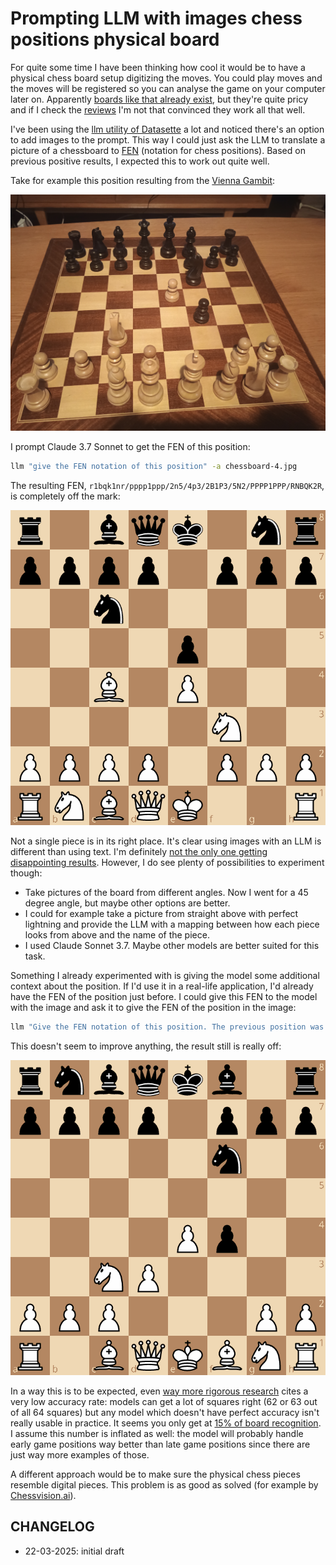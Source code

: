 # Prompting LLM with images chess positions physical board

For quite some time I have been thinking how cool it would be to have a physical chess board setup digitizing the moves. You could play moves and the moves will be registered so you can analyse the game on your computer later on. Apparently [boards like that already exist](https://digitalgametechnology.com/products/home-use-e-boards), but they're quite pricy and if I check the [reviews](https://www.reddit.com/r/chess/comments/s583d7/dgt_pegasus_board_review/) I'm not that convinced they work all that well.

I've been using the [llm utility of Datasette](https://llm.datasette.io/en/stable/) a lot and noticed there's an option to add images to the prompt. This way I could just ask the LLM to translate a picture of a chessboard to [FEN](https://en.wikipedia.org/wiki/Forsyth%E2%80%93Edwards_Notation) (notation for chess positions). Based on previous positive results, I expected this to work out quite well.

Take for example this position resulting from the [Vienna Gambit](https://lichess.org/opening/Vienna_Game_Vienna_Gambit/e4_e5_Nc3_Nf6_f4_exf4_e5):

![](./chessboard-4.jpg)

I prompt Claude 3.7 Sonnet to get the FEN of this position:

```bash
llm "give the FEN notation of this position" -a chessboard-4.jpg
```

The resulting FEN, `r1bqk1nr/pppp1ppp/2n5/4p3/2B1P3/5N2/PPPP1PPP/RNBQK2R`, is completely off the mark:

![](./chessboard-4-lichess.png)

Not a single piece is in its right place. It's clear using images with an LLM is different than using text. I'm definitely [not the only one getting disappointing results](https://medium.com/@gyardley/chess-claude-3-5-sonnet-d05cc57e00c1). However, I do see plenty of possibilities to experiment though:

- Take pictures of the board from different angles. Now I went for a 45 degree angle, but maybe other options are better.
- I could for example take a picture from straight above with perfect lightning and provide the LLM with a mapping between how each piece looks from above and the name of the piece.
- I used Claude Sonnet 3.7. Maybe other models are better suited for this task.

Something I already experimented with is giving the model some additional context about the position. If I'd use it in a real-life application, I'd already have the FEN of the position just before. I could give this FEN to the model with the image and ask it to give the FEN of the position in the image:

```bash
llm "Give the FEN notation of this position. The previous position was rnbqkb1r/pppp1ppp/5n2/8/4Pp2/2N5/PPPP2PP/R1BQKBNR w KQkq - 0 4 and now it's White's turn to play." -a chessboard-4.jpg
```

This doesn't seem to improve anything, the result still is really off:

![](./chessboard-4-with-prompt-previous-position-lichess.png)

In a way this is to be expected, even [way more rigorous research](https://github.com/notnil/fenify-3D?tab=readme-ov-file#prediction-visualization) cites a very low accuracy rate: models can get a lot of squares right (62 or 63 out of all 64 squares) but any model which doesn't have perfect accuracy isn't really usable in practice. It seems you only get at [15% of board recognition](https://repository.tudelft.nl/record/uuid:5453c9dd-6a9b-4443-a4cf-c6b9db2f4c10).  I assume this number is inflated as well: the model will probably handle early game positions way better than late game positions since there are just way more examples of those.

A different approach would be to make sure the physical chess pieces resemble digital pieces. This problem is as good as solved (for example by [Chessvision.ai](https://chessvision.ai/)).

## CHANGELOG

- 22-03-2025: initial draft